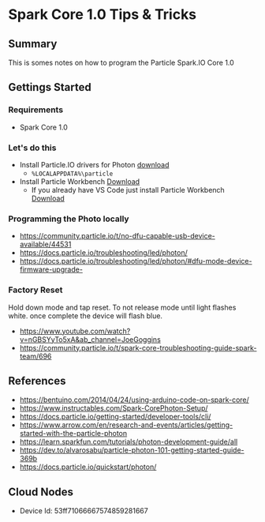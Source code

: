 # Spark Core 1.0 Tips & Tricks

## Summary

This is somes notes on how to program the Particle Spark.IO Core 1.0

## Gettings Started

### Requirements

* Spark Core 1.0

### Let's do this

* Install Particle.IO drivers for Photon [download](https://docs.particle.io/getting-started/developer-tools/cli/)
  * `%LOCALAPPDATA%\particle`
* Install Particle Workbench [Download](https://www.particle.io/workbench/#installation)
  * If you already have VS Code just install Particle Workbench [Download](https://marketplace.visualstudio.com/items?itemName=particle.particle-vscode-pack)

### Programming the Photo locally

* https://community.particle.io/t/no-dfu-capable-usb-device-available/44531
* https://docs.particle.io/troubleshooting/led/photon/
* https://docs.particle.io/troubleshooting/led/photon/#dfu-mode-device-firmware-upgrade-

### Factory Reset

Hold down mode and tap reset.  To not release mode until light flashes white.  once complete the device will flash blue.

* https://www.youtube.com/watch?v=nGBSYyTo5xA&ab_channel=JoeGoggins
* https://community.particle.io/t/spark-core-troubleshooting-guide-spark-team/696

## References

* https://bentuino.com/2014/04/24/using-arduino-code-on-spark-core/
* https://www.instructables.com/Spark-CorePhoton-Setup/
* https://docs.particle.io/getting-started/developer-tools/cli/
* https://www.arrow.com/en/research-and-events/articles/getting-started-with-the-particle-photon
* https://learn.sparkfun.com/tutorials/photon-development-guide/all
* https://dev.to/alvarosabu/particle-photon-101-getting-started-guide-369b
* https://docs.particle.io/quickstart/photon/



## Cloud Nodes

* Device Id: 53ff71066667574859281667
